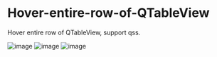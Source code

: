 # Hover-entire-row-of-QTableView
Hover entire row of QTableView, support qss.

![image](https://github.com/lowbees/Hover-entire-row-of-QTableView/blob/master/2.gif)
![image](https://github.com/lowbees/Hover-entire-row-of-QTableView/blob/master/5.gif)
![image](https://github.com/lowbees/Hover-entire-row-of-QTableView/blob/master/6.gif)
